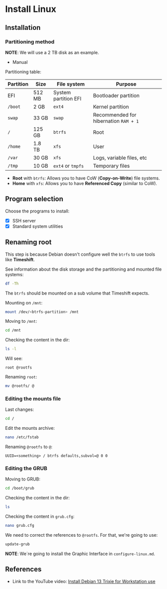 # Install Linux

## Installation

### Partitioning method

**NOTE**: We will use a 2 TB disk as an example.

* Manual

Partitioning table:

| Partition | Size   | File system              | Purpose                               |
| --------- | ------ | ------------------------ | ------------------------------------- |
| EFI       | 512 MB | System partition EFI     | Bootloader partition                  |
| `/boot`   | 2 GB   | `ext4`                   | Kernel partition                      |
| `swap`    | 33 GB  | `swap`                   | Recommended for hibernation `RAM + 1` |
| `/`       | 125 GB | `btrfs`                  | Root                                  |
| `/home`   | 1.8 TB | `xfs`                    | User                                  |
| `/var`    | 30 GB  | `xfs`                    | Logs, variable files, etc             |
| `/tmp`    | 10 GB  | `ext4` or `tmpfs`        | Temporary files                       |

* **Root** with `btrfs`: Allows you to have CoW (**Copy-on-Write**) file systems.
* **Home** with `xfs`: Allows you to have **Referenced Copy** (similar to CoW).

## Program selection

Choose the programs to install:

* [x] SSH server
* [x] Standard system utilities

## Renaming root

This step is because Debian doesn't configure well the `btrfs` to use tools like **Timeshift**.

See information about the disk storage and the partitioning and mounted file systems:

```bash
df -Th
```

The `btrfs` should be mounted on a sub volume that Timeshift expects.

Mounting on `/mnt`:

```bash
mount /dev/<btrfs-partition> /mnt
```

Moving to `/mnt`:

```bash
cd /mnt
```

Checking the content in the dir:

```bash
ls -l
```

Will see:

```plaintext
root @rootfs
```

Renaming `root`:

```bash
mv @rootfs/ @
```

### Editing the mounts file

Last changes:

```bash
cd /
```

Edit the mounts archive:

```bash
nano /etc/fstab
```

Renaming `@rootfs` to `@`:

```plaintext
UUID=<something> / btrfs defaults,subvol=@ 0 0
```

### Editing the GRUB

Moving to GRUB:

```bash
cd /boot/grub
```

Checking the content in the dir:

```bash
ls
```

Checking the content in `grub.cfg`:

```bash
nano grub.cfg
```

We need to correct the references to `@rootfs`. For that, we're going to use:

```bash
update-grub
```

**NOTE**: We´re going to install the Graphic Interface in `configure-linux.md`.

## References

* Link to the YouTube video: [Install Debian 13 Trixie for Workstation use](https://youtu.be/aiI_23UEIqc?si=YxHlmTN3sgihSR_s)